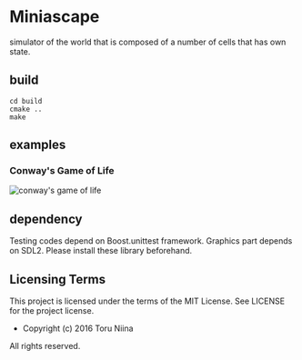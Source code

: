 Miniascape
====
simulator of the world that is composed of a number of cells that has own state.

## build

    cd build
    cmake ..
    make

## examples

### Conway's Game of Life

![conway's game of life](https://github.com/ToruNiina/Miniascape/raw/master/data/game_of_life.gif)

## dependency

Testing codes depend on Boost.unittest framework.
Graphics part depends on SDL2.
Please install these library beforehand.

## Licensing Terms
This project is licensed under the terms of the MIT License.
See LICENSE for the project license.

- Copyright (c) 2016 Toru Niina

All rights reserved.
